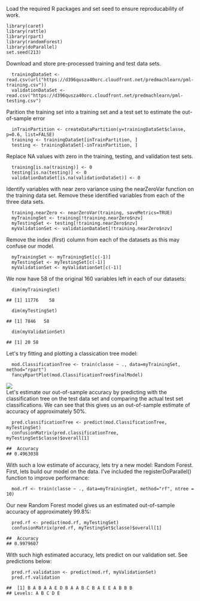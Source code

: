 Load the required R packages and set seed to ensure reproducability of
work.

    library(caret)
    library(rattle)
    library(rpart)
    library(randomForest)
    library(doParallel)
    set.seed(213)

Download and store pre-processed training and test data sets.

      trainingDataSet <- read.csv(url("https://d396qusza40orc.cloudfront.net/predmachlearn/pml-training.csv"))
      validationDataSet <- read.csv("https://d396qusza40orc.cloudfront.net/predmachlearn/pml-testing.csv")

Parition the training set into a training set and a test set to estimate
the out-of-sample error

      inTrainPartition <- createDataPartition(y=trainingDataSet$classe, p=0.6, list=FALSE)
      training <- trainingDataSet[inTrainPartition, ]
      testing <- trainingDataSet[-inTrainPartition, ]

Replace NA values with zero in the training, testing, and validation
test sets.

      training[is.na(training)] <- 0
      testing[is.na(testing)] <- 0
      validationDataSet[is.na(validationDataSet)] <- 0

Identify variables with near zero variance using the nearZeroVar
function on the training data set. Remove these identified variables
from each of the three data sets.

      training.nearZero <- nearZeroVar(training, saveMetrics=TRUE)
      myTrainingSet <- training[!training.nearZero$nzv]
      myTestingSet <- testing[!training.nearZero$nzv]
      myValidationSet <- validationDataSet[!training.nearZero$nzv]

Remove the index (first) column from each of the datasets as this may
confuse our model.

      myTrainingSet <- myTrainingSet[c(-1)]
      myTestingSet <- myTestingSet[c(-1)]
      myValidationSet <- myValidationSet[c(-1)]

We now have 58 of the original 160 variables left in each of our
datasets:

      dim(myTrainingSet)

    ## [1] 11776    58

      dim(myTestingSet)

    ## [1] 7846   58

      dim(myValidationSet)

    ## [1] 20 58

Let's try fitting and plotting a classication tree model:

      mod.ClassificationTree <- train(classe ~ ., data=myTrainingSet, method="rpart")
      fancyRpartPlot(mod.ClassificationTree$finalModel)

![](PracticleMachineLearning_files/figure-markdown_strict/unnamed-chunk-8-1.png)  
 Let's estimate our out-of-sample accuracy by predicting with the
classification tree on the test data set and comparing the actual test
set classifications. We can see that this gives us an out-of-sample
estimate of accuracy of approximately 50%.

      pred.classificationTree <- predict(mod.ClassificationTree, myTestingSet)
      confusionMatrix(pred.classificationTree, myTestingSet$classe)$overall[1]

    ##  Accuracy 
    ## 0.4963038

With such a low estimate of accuracy, lets try a new model: Random
Forest. First, lets build our model on the data. I've included the
registerDoParallel() function to improve performance:

      mod.rf <- train(classe ~ ., data=myTrainingSet, method="rf", ntree = 10)

Our new Random Forest model gives us an estimated out-of-sample accuracy
of approximately 99.8%:

      pred.rf <- predict(mod.rf, myTestingSet)
      confusionMatrix(pred.rf, myTestingSet$classe)$overall[1]

    ##  Accuracy 
    ## 0.9979607

With such high estimated accuracy, lets predict on our validation set.
See predictions below:

      pred.rf.validation <- predict(mod.rf, myValidationSet)
      pred.rf.validation

    ##  [1] B A B A A E D B A A B C B A E E A B B B
    ## Levels: A B C D E
